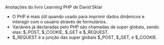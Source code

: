 Anotações do livro Learning PHP de David Sklar

- O PHP é mais útil quando usado para imprimir dados dinâmicos e interagir com o usuário através de formulários.
- Variáveis já declaradas pelo PHP são chamadas de super globais, sendo elas: $_POST, $_COOKIE, $_GET e $_REQUEST.
- $_REQUEST é a junção das super globais $_POST,  $_GET, e $_COOKIE.
